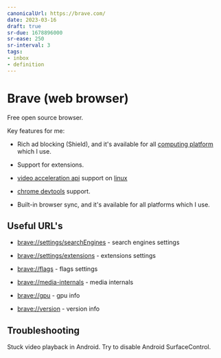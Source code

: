 ```yaml
---
canonicalUrl: https://brave.com/
date: 2023-03-16
draft: true
sr-due: 1678896000
sr-ease: 250
sr-interval: 3
tags:
- inbox
- definition
---
```


# Brave (web browser)

Free open source browser.

Key features for me:


- Rich ad blocking (Shield), and it's available for all
  [computing platform](./computing%20platform.md) which I use.

- Support for extensions.
- [video acceleration api](./video%20acceleration%20api.md) support on [linux](./linux.md)
- [chrome devtools](./chrome%20devtools.md) support.
- Built-in browser sync, and it's available for all platforms which I use.

## Useful URL's


- [brave://settings/searchEngines](brave://settings/searchEngines) - search
  engines settings

- [brave://settings/extensions](brave://settings/extensions) - extensions
  settings

- [brave://flags](brave://flags) - flags settings
- [brave://media-internals](brave://media-internals) - media internals
- [brave://gpu](brave://gpu) - gpu info
- [brave://version](brave://version) - version info

## Troubleshooting

Stuck video playback in Android.
Try to disable Android SurfaceControl.